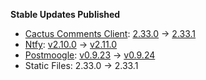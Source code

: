 **Stable Updates Published**

* [Cactus Comments Client](https://gitlab.com/cactus-comments/cactus-client): [2.33.0](https://gitlab.com/cactus-comments/cactus-client/-/tags/2.33.0) -> [2.33.1](https://gitlab.com/cactus-comments/cactus-client/-/tags/2.33.1)
* [Ntfy](https://github.com/binwiederhier/ntfy): [v2.10.0](https://github.com/binwiederhier/ntfy/releases/tag/v2.10.0) -> [v2.11.0](https://github.com/binwiederhier/ntfy/releases/tag/v2.11.0)
* [Postmoogle](https://github.com/etkecc/postmoogle): [v0.9.23](https://github.com/etkecc/postmoogle/releases/tag/v0.9.23) -> [v0.9.24](https://github.com/etkecc/postmoogle/releases/tag/v0.9.24)
* Static Files: 2.33.0 -> 2.33.1
